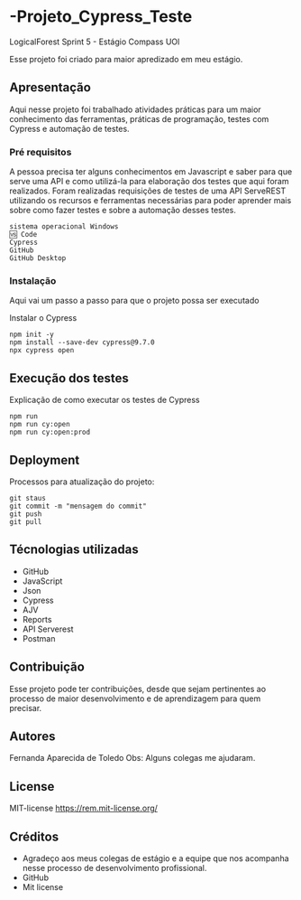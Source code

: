 # -Projeto_Cypress_Teste 
LogicalForest Sprint 5 - Estágio Compass UOl


Esse projeto foi criado para maior apredizado em meu estágio.

## Apresentação

Aqui nesse projeto foi trabalhado atividades práticas para um maior conhecimento das ferramentas, práticas de programação, testes com Cypress e automação de testes.

### Pré requisitos

A pessoa precisa ter alguns conhecimentos em Javascript e saber para que serve uma API e como utilizá-la para elaboração dos testes que aqui foram realizados. Foram realizadas requisições de testes de uma API ServeREST utilizando os recursos e ferramentas necessárias para poder aprender mais sobre como fazer testes e sobre a automação desses testes.

```
sistema operacional Windows 
🆚 Code
Cypress
GitHub 
GitHub Desktop
```

### Instalação

Aqui vai um passo a passo para que o projeto possa ser executado

Instalar o Cypress

```
npm init -y
npm install --save-dev cypress@9.7.0
npx cypress open
```

## Execução dos testes

Explicação de como executar os testes de Cypress

```
npm run
npm run cy:open
npm run cy:open:prod
```

## Deployment

Processos para atualização do projeto:

```
git staus
git commit -m "mensagem do commit"
git push
git pull
```

## Técnologias utilizadas

* GitHub
* JavaScript
* Json
* Cypress
* AJV
* Reports
* API Serverest
* Postman

## Contribuição

Esse projeto pode ter contribuições, desde que sejam pertinentes ao processo de maior desenvolvimento e de aprendizagem para quem precisar.

## Autores
Fernanda Aparecida de Toledo
Obs: Alguns colegas me ajudaram.

## License

MIT-license https://rem.mit-license.org/

## Créditos

* Agradeço aos meus colegas de estágio e a equipe que nos acompanha nesse processo de desenvolvimento profissional.
* GitHub 
* Mit license


